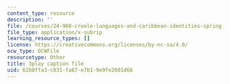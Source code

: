 ```yaml
---
content_type: resource
description: ''
file: /courses/24-908-creole-languages-and-caribbean-identities-spring-2017/62b0ffa3c831fa87e7b19e9fe2601d68_3WrHSdaC9-A.srt
file_type: application/x-subrip
learning_resource_types: []
license: https://creativecommons.org/licenses/by-nc-sa/4.0/
ocw_type: OCWFile
resourcetype: Other
title: 3play caption file
uid: 62b0ffa3-c831-fa87-e7b1-9e9fe2601d68
---
```

